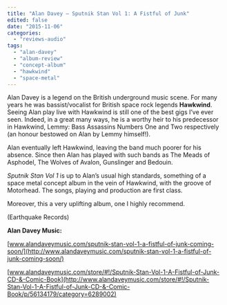 ```yaml
---
title: "Alan Davey – Sputnik Stan Vol 1: A Fistful of Junk"
edited: false
date: "2015-11-06"
categories:
  - "reviews-audio"
tags:
  - "alan-davey"
  - "album-review"
  - "concept-album"
  - "hawkwind"
  - "space-metal"
---
```


Alan Davey is a legend on the British underground music scene. For many years he was bassist/vocalist for British space rock legends **Hawkwind**. Seeing Alan play live with Hawkwind is still one of the best gigs I’ve ever seen. Indeed, in a great many ways, he is a worthy heir to his predecessor in Hawkwind, Lemmy: Bass Assassins Numbers One and Two respectively (an honour bestowed on Alan by Lemmy himself!).

Alan eventually left Hawkwind, leaving the band much poorer for his absence. Since then Alan has played with such bands as The Meads of Asphodel, The Wolves of Avalon, Gunslinger and Bedouin.

_Sputnik Stan Vol 1_ is up to Alan’s usual high standards, something of a space metal concept album in the vein of Hawkwind, with the groove of Motorhead. The songs, playing and production are first class.

Moreover, this a very uplifting album, one I highly recommend.

(Earthquake Records)

**Alan Davey Music:**

[www.alandaveymusic.com/sputnik-stan-vol-1-a-fistful-of-junk-coming-soon/](http://www.alandaveymusic.com/sputnik-stan-vol-1-a-fistful-of-junk-coming-soon/)

[www.alandaveymusic.com/store/#!/Sputnik-Stan-Vol-1-A-Fistful-of-Junk-CD-&-Comic-Book](http://www.alandaveymusic.com/store/#!/Sputnik-Stan-Vol-1-A-Fistful-of-Junk-CD-&-Comic-Book/p/56134179/category=6289002)
